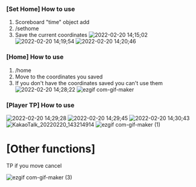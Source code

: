 ### [Set Home] How to use
1. Scoreboard "time" object add
2. /sethome
3. Save the current coordinates
![2022-02-20 14;15;02](https://user-images.githubusercontent.com/100014017/154829495-56d5596f-9208-4bd2-bd5e-ba3e0f264d62.PNG)
![2022-02-20 14;19;54](https://user-images.githubusercontent.com/100014017/154829559-a2c2f67c-bc5b-4116-8dc4-f2c7ced76a08.PNG)
![2022-02-20 14;20;46](https://user-images.githubusercontent.com/100014017/154829601-a3eac38a-ab81-4f0b-88fd-4603be342e1e.PNG)
### [Home] How to use
1. /home
2. Move to the coordinates you saved
3. If you don't have the coordinates saved you can't use them
![2022-02-20 14;28;22](https://user-images.githubusercontent.com/100014017/154829808-ff9c7452-1320-4246-a95f-023dde5bae35.PNG)
![ezgif com-gif-maker](https://user-images.githubusercontent.com/100014017/154829812-6861839e-8d1a-4066-884a-921bd26549d1.gif)
### [Player TP] How to use
![2022-02-20 14;29;28](https://user-images.githubusercontent.com/100014017/154829840-d1b8725b-c711-4c76-82f6-86e545356634.PNG)
![2022-02-20 14;29;45](https://user-images.githubusercontent.com/100014017/154829860-5075138e-d1a6-41e3-b515-c9d174d2221d.PNG)
![2022-02-20 14;30;43](https://user-images.githubusercontent.com/100014017/154829881-719de841-edeb-4c99-8f97-c5f699433667.PNG)
![KakaoTalk_20220220_143214914](https://user-images.githubusercontent.com/100014017/154829946-217a4815-6baa-497f-b019-59326680b7a4.png)
![ezgif com-gif-maker (1)](https://user-images.githubusercontent.com/100014017/154829991-3d82b21b-a4c7-4456-8096-3153fa11213b.gif)
# [Other functions]
TP if you move cancel



![ezgif com-gif-maker (3)](https://user-images.githubusercontent.com/100014017/154830121-c3d90f89-0662-43a5-9d7f-cec3c8c701e2.gif)
